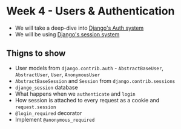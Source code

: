 # Week 4 - Users & Authentication

* We will take a deep-dive into [Django's Auth system](https://docs.djangoproject.com/en/1.10/topics/auth/)
* We will be using [Django's session system](https://docs.djangoproject.com/en/1.10/topics/http/sessions/)

## Thigns to show

* User models from `django.contrib.auth` - `AbstractBaseUser`, `AbstractUser`, `User`, `AnonymousUser`
* `AbstractBaseSession` and `Session` from `django.contrib.sessions`
* `django_session` database
* What happens when we `authenticate` and `login`
* How session is attached to every request as a cookie and `request.session`
* `@login_required` decorator
* Implement `@anonymous_required`
